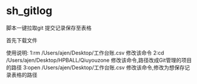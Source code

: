 # sh_gitlog
脚本一键拉取git 提交记录保存至表格

首先下载文件



使用说明:
1:rm /Users/ajen/Desktop/工作台账.csv  修改该命令
2:cd /Users/ajen/Desktop/HPBALL/Qiuyouzone  修改该命令,路径改成Git管理的项目的路径
3:open /Users/ajen/Desktop/工作台账.csv 修改该命令,修改为想保存记录表格的路径
